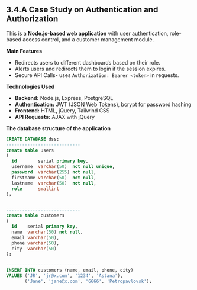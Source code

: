 ## 3.4.A Case Study on Authentication and Authorization

This is a **Node.js-based web application** with user authentication, role-based access control, and a customer management module.

**Main Features**

* Redirects users to different dashboards based on their role.
* Alerts users and redirects them to login if the session expires.
* Secure API Calls- uses `Authorization: Bearer <token>` in requests.



**Technologies Used**

- **Backend:** Node.js, Express, PostgreSQL
- **Authentication:** JWT (JSON Web Tokens), bcrypt for password hashing
- **Frontend:** HTML, jQuery, Tailwind CSS
- **API Requests:** AJAX with jQuery


**The database structure of the application**

```sql
CREATE DATABASE dss;
----------------------------
create table users
(
  id        serial primary key,
  username  varchar(50)  not null unique,
  password  varchar(255) not null,
  firstname varchar(50)  not null,
  lastname  varchar(50)  not null,
  role      smallint
);


----------------------------
create table customers
(
  id    serial primary key,
  name  varchar(50) not null,
  email varchar(50),
  phone varchar(50),
  city  varchar(50)
);

----------------------------
INSERT INTO customers (name, email, phone, city)
VALUES ('JR', 'jr@x.com', '1234', 'Astana'),
       ('Jane', 'jane@x.com', '6666', 'Petropavlovsk');

```

